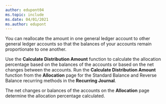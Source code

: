 ```yaml
---
author: edupont04
ms.topic: include
ms.date: 04/01/2021
ms.author: edupont
---
```

You can reallocate the amount in one general ledger account to other general ledger accounts so that the balances of your accounts remain proportionate to one another.  

Use the **Calculate Distribution Amount** function to calculate the allocation percentage based on the balances of the accounts or based on the net changes between the accounts. Run the **Calculate Distribution Amount** function from the **Allocation** page for the Standard Balance and Reverse Balance recurring methods in the **Recurring Journal**.  

The net changes or balances of the accounts on the **Allocation** page determine the allocation percentage calculated.  
